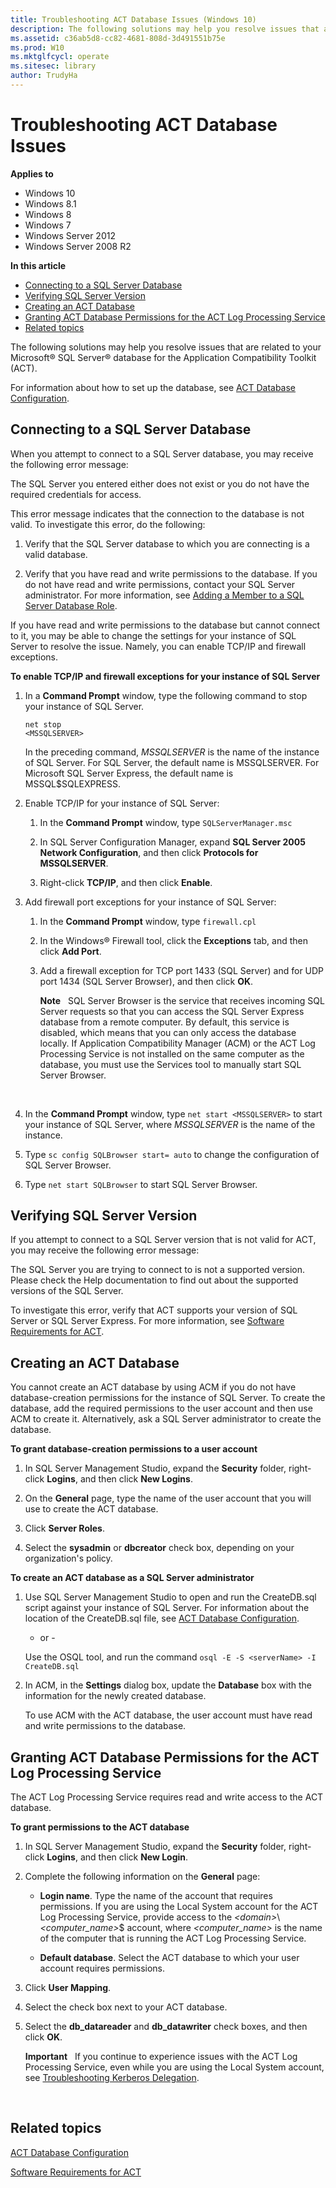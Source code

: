 ```yaml
---
title: Troubleshooting ACT Database Issues (Windows 10)
description: The following solutions may help you resolve issues that are related to your Microsoft® SQL Server® database for the Application Compatibility Toolkit (ACT).
ms.assetid: c36ab5d8-cc82-4681-808d-3d491551b75e
ms.prod: W10
ms.mktglfcycl: operate
ms.sitesec: library
author: TrudyHa
---
```


# Troubleshooting ACT Database Issues


**Applies to**

-   Windows 10
-   Windows 8.1
-   Windows 8
-   Windows 7
-   Windows Server 2012
-   Windows Server 2008 R2

**In this article**

-   [Connecting to a SQL Server Database](#connecting_to_a_sql_server_database)
-   [Verifying SQL Server Version](#verifying_sql_server_version)
-   [Creating an ACT Database](#creating_an_act_database)
-   [Granting ACT Database Permissions for the ACT Log Processing Service](#granting_act_database_permissions_for_the_act_log_processing_service)
-   [Related topics](#related_topics)

The following solutions may help you resolve issues that are related to your Microsoft® SQL Server® database for the Application Compatibility Toolkit (ACT).

For information about how to set up the database, see [ACT Database Configuration](act-database-configuration.md).

## Connecting to a SQL Server Database


When you attempt to connect to a SQL Server database, you may receive the following error message:

The SQL Server you entered either does not exist or you do not have the required credentials for access.

This error message indicates that the connection to the database is not valid. To investigate this error, do the following:

1.  Verify that the SQL Server database to which you are connecting is a valid database.

2.  Verify that you have read and write permissions to the database. If you do not have read and write permissions, contact your SQL Server administrator. For more information, see [Adding a Member to a SQL Server Database Role](http://go.microsoft.com/fwlink/p/?LinkId=64170).

If you have read and write permissions to the database but cannot connect to it, you may be able to change the settings for your instance of SQL Server to resolve the issue. Namely, you can enable TCP/IP and firewall exceptions.

**To enable TCP/IP and firewall exceptions for your instance of SQL Server**

1.  In a **Command Prompt** window, type the following command to stop your instance of SQL Server.

    ``` syntax
    net stop 
    <MSSQLSERVER>
    ```

    In the preceding command, *MSSQLSERVER* is the name of the instance of SQL Server. For SQL Server, the default name is MSSQLSERVER. For Microsoft SQL Server Express, the default name is MSSQL$SQLEXPRESS.

2.  Enable TCP/IP for your instance of SQL Server:

    1.  In the **Command Prompt** window, type `SQLServerManager.msc`

    2.  In SQL Server Configuration Manager, expand **SQL Server 2005 Network Configuration**, and then click **Protocols for MSSQLSERVER**.

    3.  Right-click **TCP/IP**, and then click **Enable**.

3.  Add firewall port exceptions for your instance of SQL Server:

    1.  In the **Command Prompt** window, type `firewall.cpl`

    2.  In the Windows® Firewall tool, click the **Exceptions** tab, and then click **Add Port**.

    3.  Add a firewall exception for TCP port 1433 (SQL Server) and for UDP port 1434 (SQL Server Browser), and then click **OK**.

        **Note**  
        SQL Server Browser is the service that receives incoming SQL Server requests so that you can access the SQL Server Express database from a remote computer. By default, this service is disabled, which means that you can only access the database locally. If Application Compatibility Manager (ACM) or the ACT Log Processing Service is not installed on the same computer as the database, you must use the Services tool to manually start SQL Server Browser.

         

4.  In the **Command Prompt** window, type `net start <MSSQLSERVER>` to start your instance of SQL Server, where *MSSQLSERVER* is the name of the instance.

5.  Type `sc config SQLBrowser start= auto` to change the configuration of SQL Server Browser.

6.  Type `net start SQLBrowser` to start SQL Server Browser.

## Verifying SQL Server Version


If you attempt to connect to a SQL Server version that is not valid for ACT, you may receive the following error message:

The SQL Server you are trying to connect to is not a supported version. Please check the Help documentation to find out about the supported versions of the SQL Server.

To investigate this error, verify that ACT supports your version of SQL Server or SQL Server Express. For more information, see [Software Requirements for ACT](software-requirements-for-act.md).

## Creating an ACT Database


You cannot create an ACT database by using ACM if you do not have database-creation permissions for the instance of SQL Server. To create the database, add the required permissions to the user account and then use ACM to create it. Alternatively, ask a SQL Server administrator to create the database.

**To grant database-creation permissions to a user account**

1.  In SQL Server Management Studio, expand the **Security** folder, right-click **Logins**, and then click **New Logins**.

2.  On the **General** page, type the name of the user account that you will use to create the ACT database.

3.  Click **Server Roles**.

4.  Select the **sysadmin** or **dbcreator** check box, depending on your organization's policy.

**To create an ACT database as a SQL Server administrator**

1.  Use SQL Server Management Studio to open and run the CreateDB.sql script against your instance of SQL Server. For information about the location of the CreateDB.sql file, see [ACT Database Configuration](act-database-configuration.md).

    - or -

    Use the OSQL tool, and run the command `osql -E -S <serverName> -I CreateDB.sql`

2.  In ACM, in the **Settings** dialog box, update the **Database** box with the information for the newly created database.

    To use ACM with the ACT database, the user account must have read and write permissions to the database.

## Granting ACT Database Permissions for the ACT Log Processing Service


The ACT Log Processing Service requires read and write access to the ACT database.

**To grant permissions to the ACT database**

1.  In SQL Server Management Studio, expand the **Security** folder, right-click **Logins**, and then click **New Login**.

2.  Complete the following information on the **General** page:

    -   **Login name**. Type the name of the account that requires permissions. If you are using the Local System account for the ACT Log Processing Service, provide access to the *&lt;domain&gt;*\\*&lt;computer\_name&gt;*$ account, where *&lt;computer\_name&gt;* is the name of the computer that is running the ACT Log Processing Service.

    -   **Default database**. Select the ACT database to which your user account requires permissions.

3.  Click **User Mapping**.

4.  Select the check box next to your ACT database.

5.  Select the **db\_datareader** and **db\_datawriter** check boxes, and then click **OK**.

    **Important**  
    If you continue to experience issues with the ACT Log Processing Service, even while you are using the Local System account, see [Troubleshooting Kerberos Delegation](http://go.microsoft.com/fwlink/p/?LinkId=65474).

     

## Related topics


[ACT Database Configuration](act-database-configuration.md)

[Software Requirements for ACT](software-requirements-for-act.md)

 

 





